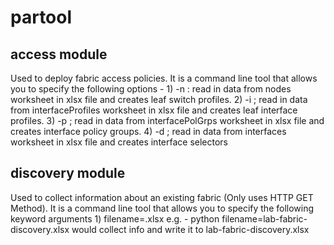 # partool

## access module
Used to deploy fabric access policies. It is a command line tool that allows you to specify
the following options -
	1) -n : read in data from nodes worksheet in xlsx file and creates leaf switch
profiles.
	2) -i ; read in data from interfaceProfiles worksheet in xlsx file and creates leaf interface
profiles.
	3) -p ; read in data from interfacePolGrps worksheet in xlsx file and creates interface policy
groups.
	4) -d ; read in data from interfaces worksheet in xlsx file and creates interface selectors

## discovery module
Used to collect information about an existing fabric (Only uses HTTP GET Method). It is a command
line tool that allows you to specify the following keyword arguments
    1) filename=<filename>.xlsx
        e.g. - python filename=lab-fabric-discovery.xlsx would collect info and write it to
        lab-fabric-discovery.xlsx
